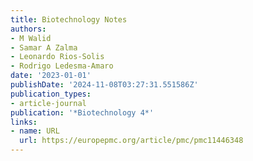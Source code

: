 ```yaml
---
title: Biotechnology Notes
authors:
- M Walid
- Samar A Zalma
- Leonardo Rios-Solis
- Rodrigo Ledesma-Amaro
date: '2023-01-01'
publishDate: '2024-11-08T03:27:31.551586Z'
publication_types:
- article-journal
publication: '*Biotechnology 4*'
links:
- name: URL
  url: https://europepmc.org/article/pmc/pmc11446348
---
```

